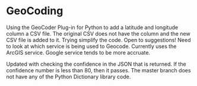 # GeoCoding
Using the GeoCoder Plug-in for Python to add a latitude and longitude column a CSV file.
The original CSV does not have the column and the new CSV file is added to it.
Trying simplify the code. Open to suggestions!
Need to look at which service is being used to Geocode. Currently uses the ArcGIS service. Google service tends to be more accruate.

Updated with checking the confidence in the JSON that is returned. If the confidence number is less than 80, then it passes. The master branch does not have any of the Python Dictionary library code.
